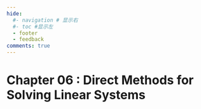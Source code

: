 ```yaml
---
hide:
  #- navigation # 显示右
  #- toc #显示左
  - footer
  - feedback
comments: true
--- 
```


# Chapter 06 :  Direct Methods for Solving Linear Systems

